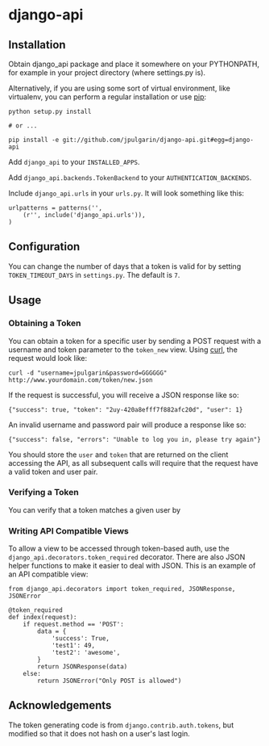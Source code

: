 django-api
================




Installation
------------

Obtain django_api package and place it somewhere on your PYTHONPATH, for example
in your project directory (where settings.py is). 

Alternatively, if you are 
using some sort of virtual environment, like virtualenv, you can perform a 
regular installation or use [pip][]:
    
    python setup.py install

    # or ...

    pip install -e git://github.com/jpulgarin/django-api.git#egg=django-api

[pip]: http://pip.openplans.org/

Add `django_api` to your `INSTALLED_APPS`.

Add `django_api.backends.TokenBackend` to your `AUTHENTICATION_BACKENDS`.

Include `django_api.urls` in your `urls.py`. It will look something like this:

    urlpatterns = patterns('',
        (r'', include('django_api.urls')),
    )


Configuration
-------------

You can change the number of days that a token is valid for by setting 
`TOKEN_TIMEOUT_DAYS` in `settings.py`. The default is `7`.


Usage
-----

### Obtaining a Token

You can obtain a token for a specific user by sending a POST request with a
username and token parameter to the `token_new` view. 
Using [curl][], the request would look like:

    curl -d "username=jpulgarin&password=GGGGGG" http://www.yourdomain.com/token/new.json 

[curl]: http://curl.haxx.se/

If the request is successful, you will receive a JSON response like so:

    {"success": true, "token": "2uy-420a8efff7f882afc20d", "user": 1}

An invalid username and password pair will produce a response like so:

    {"success": false, "errors": "Unable to log you in, please try again"}

You should store the `user` and `token` that are returned on the client 
accessing the API, as all subsequent calls will require that the request have 
a valid token and user pair.

### Verifying a Token

You can verify that a token matches a given user by

### Writing API Compatible Views

To allow a view to be accessed through token-based auth, use the 
`django_api.decorators.token_required` decorator. There are also 
JSON helper functions to make it easier to deal with JSON. 
This is an example of an API compatible view:

    from django_api.decorators import token_required, JSONResponse, JSONError

    @token_required
    def index(request):
        if request.method == 'POST':
            data = {
                'success': True,
                'test1': 49,
                'test2': 'awesome',
            }
            return JSONResponse(data)
        else:
            return JSONError("Only POST is allowed")





Acknowledgements
----------------

The token generating code is from `django.contrib.auth.tokens`, but modified so
that it does not hash on a user's last login.


